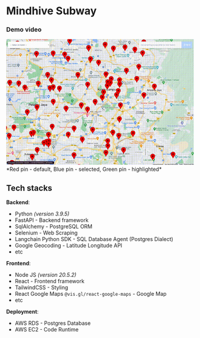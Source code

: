 # Mindhive Subway

### Demo video

![image](/assets/demo.gif)
\*Red pin - default, Blue pin - selected, Green pin - highlighted\*

## Tech stacks

**Backend**:
- Python *(version 3.9.5)*
- FastAPI - Backend framework
- SqlAlchemy - PostgreSQL ORM
- Selenium - Web Scraping
- Langchain Python SDK - SQL Database Agent (Postgres Dialect)
- Google Geocoding - Latitude Longitude API
- etc

**Frontend**:
- Node JS *(version 20.5.2)*
- React - Frontend framework
- TailwindCSS - Styling
- React Google Maps `@vis.gl/react-google-maps` - Google Map
- etc

**Deployment**:
- AWS RDS - Postgres Database
- AWS EC2 - Code Runtime